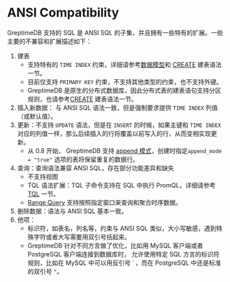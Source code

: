 # ANSI Compatibility

GreptimeDB 支持的 SQL 是 ANSI SQL 的子集，并且拥有一些特有的扩展。一些主要的不兼容和扩展描述如下：

1. 建表
    * 支持特有的 `TIME INDEX` 约束，详细请参考[数据模型](/user-guide/concepts/data-model.md)和 [CREATE](./create.md) 建表语法一节。
    * 目前仅支持 `PRIMARY KEY` 约束，不支持其他类型的约束，也不支持外键。
    * GreptimeDB 是原生的分布式数据库，因此分布式表的建表语句支持分区规则，也请参考[CREATE](./create.md) 建表语法一节。
2. 插入新数据： 与 ANSI SQL 语法一致，但是强制要求提供 `TIME INDEX` 列值（或默认值）。
3. 更新：不支持 `UPDATE` 语法，但是在 `INSERT` 的时候，如果主键和 `TIME INDEX` 对应的列值一样，那么后续插入的行将覆盖以前写入的行，从而变相实现更新。
    * 从 0.8 开始， GreptimeDB 支持 [append 模式](/reference/sql/create.md#创建-Append-Only-表)，创建时指定`append_mode = "true"` 选项的表将保留重复的数据行。 
4. 查询：查询语法兼容 ANSI SQL，存在部分功能差异和缺失
    * 不支持视图
    * TQL 语法扩展：TQL 子命令支持在 SQL 中执行 PromQL，详细请参考 [TQL](./tql.md) 一节。
    * [Range Query](/reference/sql/range.md#range-query) 支持按照指定窗口来查询和聚合时序数据。
5. 删除数据：语法与 ANSI SQL 基本一致。
6. 他项：
    * 标识符，如表名，列名等，约束与 ANSI SQL 类似，大小写敏感，遇到特殊字符或者大写需要用双引号括起来。
    * GreptimeDB 针对不同方言做了优化，比如用 MySQL 客户端或者 PostgreSQL 客户端连接到数据库时， 允许使用特定 SQL 方言的标识符规则，比如在 MySQL 中可以用反引号 `` ` ``，而在 PostgreSQL 中还是标准的双引号 `"`。
